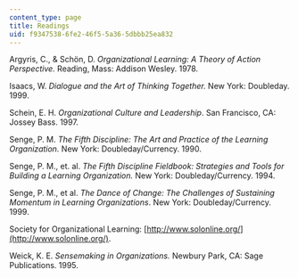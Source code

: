 ```yaml
---
content_type: page
title: Readings
uid: f9347538-6fe2-46f5-5a36-5dbbb25ea832
---
```


Argyris, C., & Schön, D. _Organizational Learning: A Theory of Action Perspective._ Reading, Mass: Addison Wesley. 1978.

Isaacs, W. _Dialogue and the Art of Thinking Together._ New York: Doubleday. 1999.

Schein, E. H. _Organizational Culture and Leadership_. San Francisco, CA: Jossey Bass. 1997.

Senge, P. M. _The Fifth Discipline: The Art and Practice of the Learning Organization._ New York: Doubleday/Currency. 1990.

Senge, P. M., et. al. _The Fifth Discipline Fieldbook: Strategies and Tools for Building a Learning Organization._ New York: Doubleday/Currency. 1994.

Senge, P. M., et al. _The Dance of Change: The Challenges of Sustaining Momentum in Learning Organizations_. New York: Doubleday/Currency. 1999.

Society for Organizational Learning: [http://www.solonline.org/](http://www.solonline.org/).

Weick, K. E. _Sensemaking in Organizations._ Newbury Park, CA: Sage Publications. 1995.